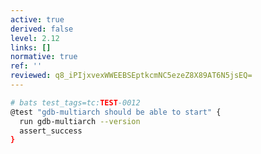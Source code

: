 ```yaml
---
active: true
derived: false
level: 2.12
links: []
normative: true
ref: ''
reviewed: q8_iPIjxvexWWEEBSEptkcmNC5ezeZ8X89AT6N5jsEQ=
---
```


``` {.sh #testcase}
# bats test_tags=tc:TEST-0012
@test "gdb-multiarch should be able to start" {
  run gdb-multiarch --version
  assert_success
}
```
